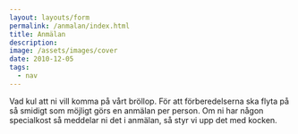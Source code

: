```yaml
---
layout: layouts/form
permalink: /anmalan/index.html
title: Anmälan
description:
image: /assets/images/cover
date: 2010-12-05
tags:
  - nav
---
```


Vad kul att ni vill komma på vårt bröllop. För att förberedelserna ska flyta på så smidigt som möjligt görs en anmälan per person. Om ni har någon specialkost så meddelar ni det i anmälan, så styr vi upp det med kocken.  

